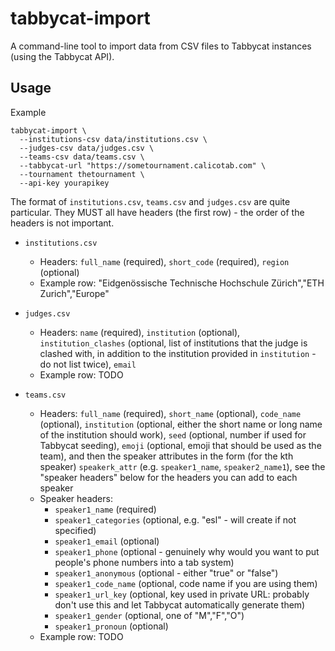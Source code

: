 # tabbycat-import

A command-line tool to import data from CSV files to Tabbycat instances (using
the Tabbycat API).

## Usage

Example

```
tabbycat-import \
  --institutions-csv data/institutions.csv \
  --judges-csv data/judges.csv \
  --teams-csv data/teams.csv \
  --tabbycat-url "https://sometournament.calicotab.com" \
  --tournament thetournament \
  --api-key yourapikey
```

The format of `institutions.csv`, `teams.csv` and `judges.csv` are quite
particular. They MUST all have headers (the first row) - the order of the
headers is not important.

- `institutions.csv`
  - Headers: `full_name` (required), `short_code` (required), `region`
              (optional)
  - Example row: "Eidgenössische Technische Hochschule Zürich","ETH Zurich","Europe"

- `judges.csv`
  - Headers: `name` (required), `institution` (optional), `institution_clashes`
              (optional, list of institutions that the judge is clashed with,
               in addition to the institution provided in `institution` - do not
               list twice), `email`
  - Example row: TODO

- `teams.csv`
  - Headers: `full_name` (required), `short_name` (optional), `code_name`
              (optional), `institution` (optional,  either the short name or
              long name of the institution should work), `seed` (optional,
              number if used for Tabbycat seeding), `emoji` (optional, emoji
              that should be used as the team), and then the speaker attributes
              in the form (for the kth speaker) `speakerk_attr`
              (e.g. `speaker1_name`, `speaker2_name1`), see the
              "speaker headers" below for the headers you can add to each
              speaker
  - Speaker headers:
    - `speaker1_name` (required)
    - `speaker1_categories` (optional, e.g. "esl" - will create if not specified)
    - `speaker1_email` (optional)
    - `speaker1_phone` (optional - genuinely why would you want to put
                                  people's phone numbers into a tab
                                  system)
    - `speaker1_anonymous` (optional - either "true" or "false")
    - `speaker1_code_name` (optional, code name if you are using them)
    - `speaker1_url_key` (optional, key used in private URL: probably don't use
                this and let Tabbycat automatically generate them)
    - `speaker1_gender` (optional, one of "M","F","O")
    - `speaker1_pronoun` (optional)
  - Example row: TODO
